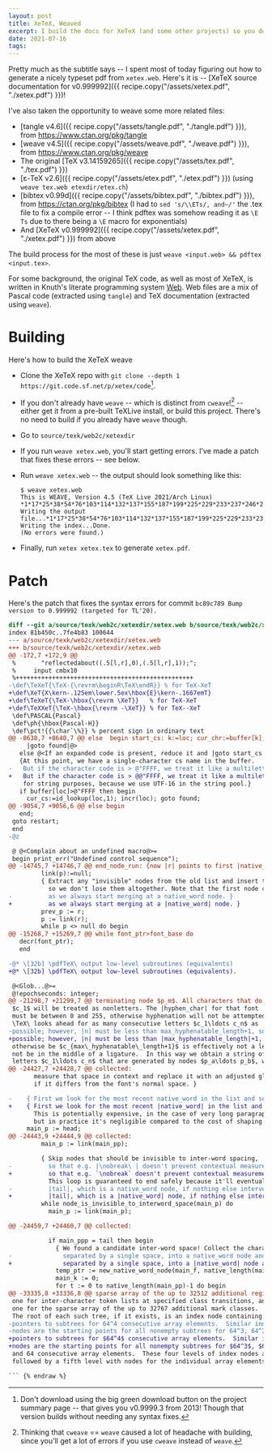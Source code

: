 ```yaml
---
layout: post
title: XeTeX, Weaved
excerpt: I build the docs for XeTeX (and some other projects) so you don't have to
date: 2021-07-16
tags:
---
```


Pretty much as the subtitle says -- I spent most of today figuring out how to generate a nicely typeset pdf from `xetex.web`.
Here's it is -- [XeTeX source documentation for v0.999992]({{ recipe.copy("/assets/xetex.pdf", "./xetex.pdf") }})!

<!--more-->

I've also taken the opportunity to weave some more related files:

- [tangle v4.6]({{ recipe.copy("/assets/tangle.pdf", "./tangle.pdf") }}), from <https://www.ctan.org/pkg/tangle>
- [weave v4.5]({{ recipe.copy("/assets/weave.pdf", "./weave.pdf") }}), from <https://www.ctan.org/pkg/weave>
- The original [TeX v3.14159265]({{ recipe.copy("/assets/tex.pdf", "./tex.pdf") }})
- [ε-TeX v2.6]({{ recipe.copy("/assets/etex.pdf", "./etex.pdf") }}) (using `weave tex.web etexdir/etex.ch`)
- [bibtex v0.99d]({{ recipe.copy("/assets/bibtex.pdf", "./bibtex.pdf") }}), from <https://ctan.org/pkg/bibtex> (I had to `sed 's/\\ETs/, and~/'` the .tex file to fix a compile error -- I think pdftex was somehow reading it as `\E Ts` due to there being a `\E` macro for exponentials)
- And [XeTeX v0.999992]({{ recipe.copy("/assets/xetex.pdf", "./xetex.pdf") }}) from above

The build process for the most of these is just `weave <input.web> && pdftex <input.tex>`.

For some background, the original TeX code, as well as most of XeTeX, is written in Knuth's literate programming system [Web].
Web files are a mix of Pascal code (extracted using `tangle`) and TeX documentation (extracted using `weave`).

[WEB]: https://en.wikipedia.org/wiki/Web_(programming_system)

# Building

Here's how to build the XeTeX weave

- Clone the XeTeX repo with `git clone --depth 1 https://git.code.sf.net/p/xetex/code`[^green-download].
- If you don't already have `weave` -- which is distinct from `cweave`![^cweave] -- either get it from a pre-built TeXLive install, or build this project.
	There's no need to build if you already have `weave` though.
- Go to `source/texk/web2c/xetexdir`
- If you run `weave xetex.web`, you'll start getting errors.
	I've made a patch that fixes these errors -- see below.
- Run `weave xetex.web` -- the output should look something like this:

	```console
	$ weave xetex.web
	This is WEAVE, Version 4.5 (TeX Live 2021/Arch Linux)
	*1*17*25*38*54*76*103*114*132*137*155*187*199*225*229*233*237*246*282*298*319*327*330*351*362*396*436*499*522*546*574*619*628*682*683*722*741*762*814*859*908*937*951*971*994*1019*1032*1081*1107*1188*1260*1351*1382*1390*1392*1449*1676*1677
	Writing the output file...*1*17*25*38*54*76*103*114*132*137*155*187*199*225*229*233*237*246*282*298*319*327*330*351*362*396*436*499*522*546*574*619*628*682*683*722*741*762*814*859*908*937*951*971*994*1019*1032*1081*1107*1188*1260*1351*1382*1390*1392*1449*1676*1677
	Writing the index...Done.
	(No errors were found.)
	```

- Finally, run `xetex xetex.tex` to generate `xetex.pdf`.

[^green-download]: Don't download using the big green download button on the project summary page -- that gives you v0.9999.3 from 2013! Though that version builds without needing any syntax fixes.
[^cweave]: Thinking that `cweave` == `weave` caused a lot of headache with building, since you'll get a lot of errors if you use `cweave` instead of `weave`.

# Patch

Here's the patch that fixes the syntax errors for commit `bc89c789 Bump version to 0.999992 (targeted for TL'20).`

```diff {% raw %}
diff --git a/source/texk/web2c/xetexdir/xetex.web b/source/texk/web2c/xetexdir/xetex.web
index 81b450c..7fe4b83 100644
--- a/source/texk/web2c/xetexdir/xetex.web
+++ b/source/texk/web2c/xetexdir/xetex.web
@@ -172,7 +172,9 @@
 %       "reflectedabout((.5[l,r],0),(.5[l,r],1));";
 %     input cmbx10
 %+++++++++++++++++++++++++++++++++++++++++++++++++
-\def\TeXeT{\TeX-{\revrm\beginR\TeX\endR}} % for TeX-XeT
+\def\XeT{X\kern-.125em\lower.5ex\hbox{E}\kern-.1667emT}
+\def\TeXeT{\TeX-\hbox{\revrm \XeT}}   % for TeX-XeT
+\def\TeXXeT{\TeX-\hbox{\revrm -\XeT}} % for TeX--XeT
 \def\PASCAL{Pascal}
 \def\ph{\hbox{Pascal-H}}
 \def\pct!{{\char`\%}} % percent sign in ordinary text
@@ -8638,7 +8640,7 @@ else  begin start_cs: k:=loc; cur_chr:=buffer[k]; cat:=cat_code(cur_chr);
     |goto found|@>
   else @<If an expanded code is present, reduce it and |goto start_cs|@>;
   {At this point, we have a single-character cs name in the buffer.
-   But if the character code is > @"FFFF, we treat it like a multiletter name
+   But if the character code is > @@"FFFF, we treat it like a multiletter name
    for string purposes, because we use UTF-16 in the string pool.}
   if buffer[loc]>@"FFFF then begin
     cur_cs:=id_lookup(loc,1); incr(loc); goto found;
@@ -9054,7 +9056,6 @@ else begin
   end;
 goto restart;
 end
-@z

 @ @<Complain about an undefined macro@>=
 begin print_err("Undefined control sequence");
@@ -14745,7 +14746,7 @@ end_node_run: {now |r| points to first |native_word_node| of the run, and |p| to
         link(p):=null;
         { Extract any "invisible" nodes from the old list and insert them after the new node,
           so we don't lose them altogether. Note that the first node cannot be one of these,
-          as we always start merging at a native_word node. }
+          as we always start merging at a |native_word| node. }
         prev_p := r;
         p := link(r);
         while p <> null do begin
@@ -15268,7 +15269,7 @@ while font_ptr>font_base do
   decr(font_ptr);
   end

-@* \[32b] \pdfTeX\ output low-level subroutines (equivalents)
+@* \[32b] \pdfTeX\ output low-level subroutines (equivalents).

 @<Glob...@>=
 @!epochseconds: integer;
@@ -21298,7 +21299,7 @@ terminating node $p_m$. All characters that do not have the same font as
 $c_1$ will be treated as nonletters. The |hyphen_char| for that font
 must be between 0 and 255, otherwise hyphenation will not be attempted.
 \TeX\ looks ahead for as many consecutive letters $c_1\ldots c_n$ as
-possible; however, |n| must be less than max_hyphenatable_length+1, so a character that would
+possible; however, |n| must be less than |max_hyphenatable_length|+1, so a character that would
 otherwise be $c_{max\_hyphenatable\_length+1}$ is effectively not a letter. Furthermore $c_n$ must
 not be in the middle of a ligature.  In this way we obtain a string of
 letters $c_1\ldots c_n$ that are generated by nodes $p_a\ldots p_b$, where
@@ -24427,7 +24428,7 @@ collected:
       measure that space in context and replace it with an adjusted glue value
       if it differs from the font's normal space. }

-    { First we look for the most recent native_word in the list and set |main_pp| to it.
+    { First we look for the most recent |native_word| in the list and set |main_pp| to it.
       This is potentially expensive, in the case of very long paragraphs,
       but in practice it's negligible compared to the cost of shaping and measurement. }
     main_p := head;
@@ -24443,9 +24444,9 @@ collected:
         main_p := link(main_pp);

         { Skip nodes that should be invisible to inter-word spacing,
-          so that e.g. |\nobreak\ | doesn't prevent contextual measurement.
+          so that e.g. `\nobreak` doesn't prevent contextual measurement.
           This loop is guaranteed to end safely because it'll eventually hit
-          |tail|, which is a native_word node, if nothing else intervenes. }
+          |tail|, which is a |native_word| node, if nothing else intervenes. }
         while node_is_invisible_to_interword_space(main_p) do
           main_p := link(main_p);

@@ -24459,7 +24460,7 @@ collected:

           if main_ppp = tail then begin
             { We found a candidate inter-word space! Collect the characters of both words,
-              separated by a single space, into a native_word node and measure its overall width. }
+              separated by a single space, into a |native_word| node and measure its overall width. }
             temp_ptr := new_native_word_node(main_f, native_length(main_pp) + 1 + native_length(tail));
             main_k := 0;
             for t := 0 to native_length(main_pp)-1 do begin
@@ -33335,8 +33336,8 @@ sparse array of the up to 32512 additional registers of each kind,
 one for inter-character token lists at specified class transitions, and
 one for the sparse array of the up to 32767 additional mark classes.
 The root of each such tree, if it exists, is an index node containing 64
-pointers to subtrees for 64^4 consecutive array elements.  Similar index
-nodes are the starting points for all nonempty subtrees for 64^3, 64^2,
+pointers to subtrees for $64^4$ consecutive array elements.  Similar index
+nodes are the starting points for all nonempty subtrees for $64^3$, $64^2$,
 and 64 consecutive array elements.  These four levels of index nodes are
 followed by a fifth level with nodes for the individual array elements.

``` {% endraw %}
